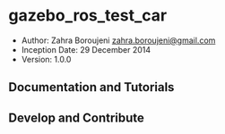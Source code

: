 # gazebo_ros_test_car
* Author: Zahra Boroujeni <zahra.boroujeni@gmail.com>
* Inception Date: 29 December 2014
* Version: 1.0.0


## Documentation and Tutorials

## Develop and Contribute




